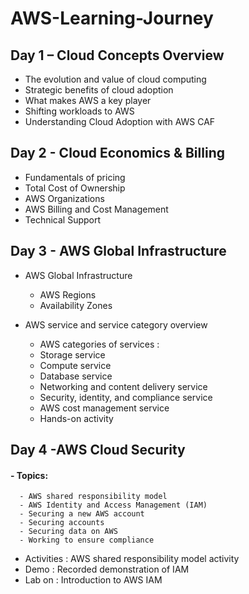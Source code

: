 # AWS-Learning-Journey

## Day 1 – Cloud Concepts Overview
 - The evolution and value of cloud computing
 - Strategic benefits of cloud adoption
 - What makes AWS a key player
 - Shifting workloads to AWS
 - Understanding Cloud Adoption with AWS CAF

## Day 2 - Cloud Economics & Billing 
 - Fundamentals of pricing
 - Total Cost of Ownership
 - AWS Organizations
 - AWS Billing and Cost Management
 - Technical Support

 ## Day 3 - AWS Global Infrastructure
 - AWS Global Infrastructure
      - AWS Regions
      - Availability Zones
      
   
 - AWS service and service category overview
      - AWS categories of services :
      - Storage service 
      - Compute service 
      - Database service 
      - Networking and content delivery service
      - Security, identity, and compliance service
      - AWS cost management service
      - Hands-on activity

 ## Day 4 -AWS Cloud Security
   #### - Topics:
 
      - AWS shared responsibility model
      - AWS Identity and Access Management (IAM)
      - Securing a new AWS account
      - Securing accounts
      - Securing data on AWS
      - Working to ensure compliance
  - Activities : 
    AWS shared responsibility model activity
  - Demo :
    Recorded demonstration of IAM
  - Lab on :
    Introduction to AWS IAM
